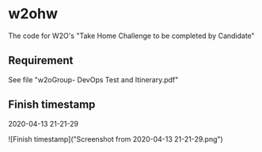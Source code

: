 # w2ohw

The code for W2O's "Take Home Challenge to be completed by Candidate"

## Requirement
See file "w2oGroup- DevOps Test and Itinerary.pdf"

## Finish timestamp

2020-04-13 21-21-29

![Finish timestamp]("Screenshot from 2020-04-13 21-21-29.png")
